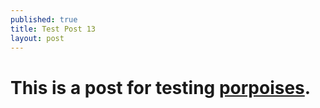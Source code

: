 ```yaml
---
published: true
title: Test Post 13
layout: post
---
```


# This is a post for testing [porpoises](http://en.wikipedia.org/wiki/Porpoise).
